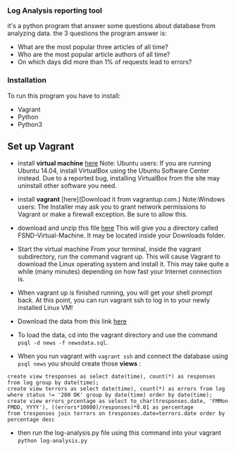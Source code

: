 ### Log Analysis reporting tool
it's a python program that answer some questions about database from analyzing data. the 3 questions the program answer is:

* What are the most popular three articles of all time?
*  Who are the most popular article authors of all time?
* On which days did more than 1% of requests lead to errors?


### Installation
To run this program you have to install:

* Vagrant
* Python
* Python3

## Set up Vagrant
* install **virtual machine** [here](https://www.virtualbox.org/wiki/Download_Old_Builds_5_1)
Note: Ubuntu users: If you are running Ubuntu 14.04, install VirtualBox using the Ubuntu Software Center instead. Due to a reported bug, installing VirtualBox from the site may uninstall other software you need.

* install **vagrant** [here](Download it from vagrantup.com.)
Note:Windows users: The Installer may ask you to grant network permissions to Vagrant or make a firewall exception. Be sure to allow this.

* download and unzip this file [here](https://s3.amazonaws.com/video.udacity-data.com/topher/2018/April/5acfbfa3_fsnd-virtual-machine/fsnd-virtual-machine.zip) This will give you a directory called FSND-Virtual-Machine. It may be located inside your Downloads folder.

* Start the virtual machine
From your terminal, inside the vagrant subdirectory, run the command vagrant up. This will cause Vagrant to download the Linux operating system and install it. This may take quite a while (many minutes) depending on how fast your Internet connection is.

* When vagrant up is finished running, you will get your shell prompt back. At this point, you can run vagrant ssh to log in to your newly installed Linux VM!

* Download the data from this link [here](https://d17h27t6h515a5.cloudfront.net/topher/2016/August/57b5f748_newsdata/newsdata.zip)

* To load the data, cd into the vagrant directory and use the command `psql -d news -f newsdata.sql`.

* When you run vagrant with `vagrant ssh` and connect the database using `psql news`
you should create those **views** :

```
create view tresponses as select date(time), count(*) as responses from log group by date(time);
create view terrors as select date(time), count(*) as errors from log where status != '200 OK' group by date(time) order by date(time);
create view errors_prcentage as select to_char(tresponses.date, 'FMMon FMDD, YYYY'), ((errors*10000)/responses)*0.01 as percentage
from tresponses join terrors on tresponses.date=terrors.date order by percentage desc
```
* then  run the log-analysis.py file using this command into your vagrant  `python log-analysis.py`
